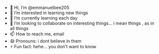 - 👋 Hi, I’m @emmanuelbee205
- 👀 I’m interested in learning new things 
- 🌱 I’m currently learning each day
- 💞️ I’m looking to collaborate on interesting things... i mean things , as in all things
- 📫 How to reach me, email
- 😄 Pronouns: i dont believe in them
- ⚡ Fun fact: hehe... you don't want to know

<!---
emmanuelbee205/emmanuelbee205 is a ✨ special ✨ repository because its `README.md` (this file) appears on your GitHub profile.
You can click the Preview link to take a look at your changes.
--->
